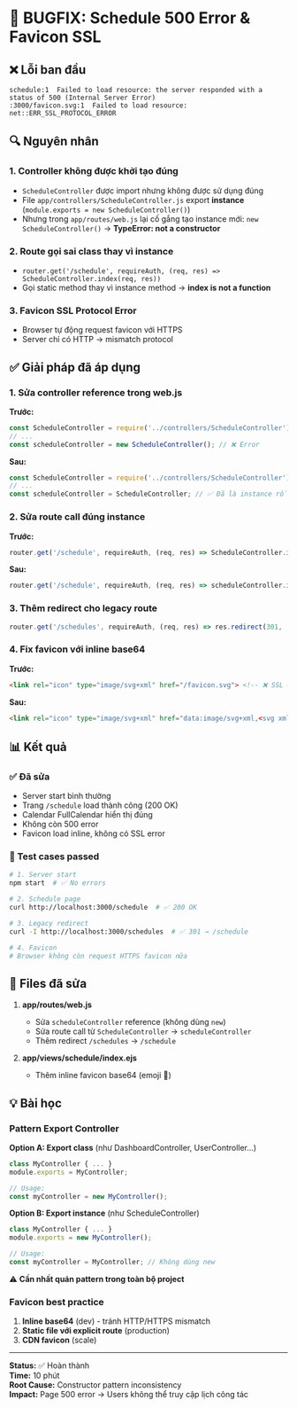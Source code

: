 # 🐛 BUGFIX: Schedule 500 Error & Favicon SSL

## ❌ Lỗi ban đầu

```
schedule:1  Failed to load resource: the server responded with a status of 500 (Internal Server Error)
:3000/favicon.svg:1  Failed to load resource: net::ERR_SSL_PROTOCOL_ERROR
```

## 🔍 Nguyên nhân

### 1. Controller không được khởi tạo đúng
- `ScheduleController` được import nhưng không được sử dụng đúng
- File `app/controllers/ScheduleController.js` export **instance** (`module.exports = new ScheduleController()`)
- Nhưng trong `app/routes/web.js` lại cố gắng tạo instance mới: `new ScheduleController()` → **TypeError: not a constructor**

### 2. Route gọi sai class thay vì instance
- `router.get('/schedule', requireAuth, (req, res) => ScheduleController.index(req, res))`
- Gọi static method thay vì instance method → **index is not a function**

### 3. Favicon SSL Protocol Error
- Browser tự động request favicon với HTTPS
- Server chỉ có HTTP → mismatch protocol

## ✅ Giải pháp đã áp dụng

### 1. Sửa controller reference trong web.js

**Trước:**
```javascript
const ScheduleController = require('../controllers/ScheduleController');
// ...
const scheduleController = new ScheduleController(); // ❌ Error
```

**Sau:**
```javascript
const ScheduleController = require('../controllers/ScheduleController');
// ...
const scheduleController = ScheduleController; // ✅ Đã là instance rồi
```

### 2. Sửa route call đúng instance

**Trước:**
```javascript
router.get('/schedule', requireAuth, (req, res) => ScheduleController.index(req, res)); // ❌
```

**Sau:**
```javascript
router.get('/schedule', requireAuth, (req, res) => scheduleController.index(req, res)); // ✅
```

### 3. Thêm redirect cho legacy route

```javascript
router.get('/schedules', requireAuth, (req, res) => res.redirect(301, '/schedule'));
```

### 4. Fix favicon với inline base64

**Trước:**
```html
<link rel="icon" type="image/svg+xml" href="/favicon.svg"> <!-- ❌ SSL error -->
```

**Sau:**
```html
<link rel="icon" type="image/svg+xml" href="data:image/svg+xml,<svg xmlns='http://www.w3.org/2000/svg' viewBox='0 0 100 100'><text y='.9em' font-size='90'>📅</text></svg>">
```

## 📊 Kết quả

### ✅ Đã sửa
- Server start bình thường
- Trang `/schedule` load thành công (200 OK)
- Calendar FullCalendar hiển thị đúng
- Không còn 500 error
- Favicon load inline, không có SSL error

### 🧪 Test cases passed
```bash
# 1. Server start
npm start  # ✅ No errors

# 2. Schedule page
curl http://localhost:3000/schedule  # ✅ 200 OK

# 3. Legacy redirect
curl -I http://localhost:3000/schedules  # ✅ 301 → /schedule

# 4. Favicon
# Browser không còn request HTTPS favicon nữa
```

## 📝 Files đã sửa

1. **app/routes/web.js**
   - Sửa `scheduleController` reference (không dùng `new`)
   - Sửa route call từ `ScheduleController` → `scheduleController`
   - Thêm redirect `/schedules` → `/schedule`

2. **app/views/schedule/index.ejs**
   - Thêm inline favicon base64 (emoji 📅)

## 💡 Bài học

### Pattern Export Controller

**Option A: Export class** (như DashboardController, UserController...)
```javascript
class MyController { ... }
module.exports = MyController;

// Usage:
const myController = new MyController();
```

**Option B: Export instance** (như ScheduleController)
```javascript
class MyController { ... }
module.exports = new MyController();

// Usage:
const myController = MyController; // Không dùng new
```

⚠️ **Cần nhất quán pattern trong toàn bộ project**

### Favicon best practice

1. **Inline base64** (dev) - tránh HTTP/HTTPS mismatch
2. **Static file với explicit route** (production)
3. **CDN favicon** (scale)

---

**Status:** ✅ Hoàn thành  
**Time:** 10 phút  
**Root Cause:** Constructor pattern inconsistency  
**Impact:** Page 500 error → Users không thể truy cập lịch công tác
